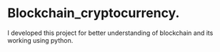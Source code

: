 # Blockchain_cryptocurrency.
I developed this project for better understanding of blockchain and its working using python.
